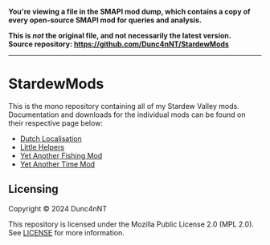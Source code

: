 **You're viewing a file in the SMAPI mod dump, which contains a copy of every open-source SMAPI mod
for queries and analysis.**

**This is _not_ the original file, and not necessarily the latest version.**  
**Source repository: https://github.com/Dunc4nNT/StardewMods**

----

# StardewMods

This is the mono repository containing all of my Stardew Valley mods. Documentation and downloads for the individual mods can be found on their respective page below:

- [Dutch Localisation](/DutchLocalisation)
- [Little Helpers](/LittleHelpers/)
- [Yet Another Fishing Mod](/YetAnotherFishingMod)
- [Yet Another Time Mod](/YetAnotherTimeMod/)

## Licensing

Copyright © 2024 Dunc4nNT

This repository is licensed under the Mozilla Public License 2.0 (MPL 2.0). See [LICENSE](./LICENSE) for more information.
